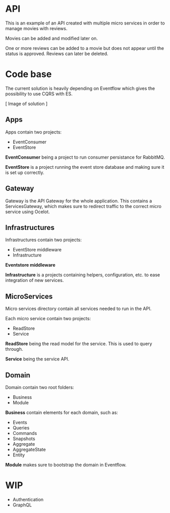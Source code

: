 # API
This is an example of an API created with multiple micro services in order to manage movies with reviews.

Movies can be added and modified later on. 

One or more reviews can be added to a movie but does not appear until the status is approved.
Reviews can later be deleted.

# Code base
The current solution is heavily depending on Eventflow which gives the possibility to use CQRS with ES.

[ Image of solution ]

## Apps
Apps contain two projects:
 - EventConsumer
 - EventStore

**EventConsumer** being a project to run consumer persistance for RabbitMQ.

**EventStore** is a project running the event store database and making sure it is set up correctly.

## Gateway
Gateway is the API Gateway for the whole application.
This contains a ServicesGateway, which makes sure to redirect traffic to the correct micro service using Ocelot.

## Infrastructures
Infrastructures contain two projects:
 - EventStore middleware
 - Infrastructure

**Eventstore middleware**

**Infrastructure** is a projects containing helpers, configuration, etc. to ease integration of new services.

## MicroServices
Micro services directory contain all services needed to run in the API.

Each micro service contain two projects:
 - ReadStore
 - Service

**ReadStore** being the read model for the service. This is used to query through.

**Service** being the service API.

## Domain
Domain contain two root folders:
 - Business
 - Module

**Business** contain elements for each domain, such as:
 - Events
 - Queries
 - Commands
 - Snapshots
 - Aggregate
 - AggregateState
 - Entity

**Module** makes sure to bootstrap the domain in Eventflow.

# WIP
 - Authentication
 - GraphQL